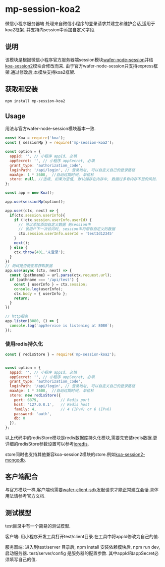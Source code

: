 # mp-session-koa2
微信小程序服务器端 处理来自微信小程序的登录请求并建立和维护会话,适用于koa2框架. 并支持向session中添加自定义字段.

## 说明
该模块是根据微信小程序官方服务器端session模块[wafer-node-session](https://github.com/tencentyun/wafer-node-session)并结[koa-session2](https://github.com/Secbone/koa-session2)模块合修改而来.
由于官方wafer-node-session只支持express框架.通过修改后,本模块支持koa2框架.


## 获取和安装
```
npm install mp-session-koa2
```

## Usage
用法与官方wafer-node-session模块基本一致.
```javaScript
const Koa = require('koa');
const { sessionMp } = require('mp-session-koa2');

const option = {
  appId: '', // 小程序 appId, 必填
  appSecret: '', // 小程序 appSecret, 必填
  grant_type: 'authorization_code',
  loginPath: '/api/login', // 登录地址, 可以自定义自己的登录路径
  maxAge: 1 * 3600,  //自动过期时间, 单位秒
  store: null, //选填, 如果为空值, 默认储存在内存中, 数据过多有内存不足的风险.
};

const app = new Koa();

app.use(sessionMp(option));

app.use((ctx, next) => {
  if(ctx.session.userInfo){
    if (!ctx.session.userInfo.userId) {
      // 可以添加添加自定义数据 到session中
      // 该用户下一次访问时, session中将带有自定义的数据
      ctx.session.userInfo.userId = 'testId12345'
    }
    next();
  } else {
    ctx.throw(401,'未登录');
  }
})
// 测试是否能正常获取数据
app.use(async (ctx, next) => {
  const {pathname} = url.parse(ctx.request.url);
  if (pathname === '/api/test') {
    const { userInfo } = ctx.session;
    console.log(userInfo);
    ctx.body = { userInfo };
    return;
  }
})

// http服务
app.listen(8080, () => {
  console.log(`appService is listening at 8080`);
});

```

### 使用redis持久化
```javaScript
const { redisStore } = require('mp-session-koa2');


const option = {
  appId: '', // 小程序 appId, 必填
  appSecret: '', // 小程序 appSecret, 必填
  grant_type: 'authorization_code',
  loginPath: '/api/login', // 登录地址, 可以自定义自己的登录路径
  maxAge: 1 * 3600,  //自动过期时间, 单位秒
  store: new redisStore({
    port: 6379,          // Redis port
    host: '127.0.0.1',   // Redis host
    family: 4,           // 4 (IPv4) or 6 (IPv6)
    password: 'auth',
    db: 0
  }),
};
```
以上代码中的redisStore模块是redis数据库持久化模块,需要先安装redis数据.更详细的redisStore参数设置可以参考[ioredis](https://github.com/luin/ioredis).

store同时也支持其他兼容koa-session2模块的store.例如[koa-session2-mongodb](https://github.com/lihaizhong/koa-session2-mongodb).


## 客户端配合
与官方模块一样,客户端也需要[wafer-client-sdk](https://github.com/tencentyun/wafer-client-sdk)发起请求才能正常建立会话.具体用法请参考官方文档.


## 测试模型
test目录中有一个简易的测试模型.

客户端: 用小程序开发工具打开test/client目录.在工具中将appId修改为自己的值.

服务器端: 进入到test/server 目录后, npm install 安装依赖模块后, npm run dev, 启动服务器.
test/server/config 是服务器的配置参数. 其中appId和appSecret必须填写自己的值.
